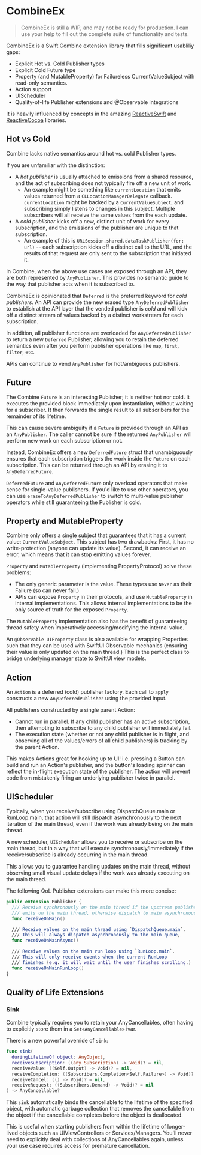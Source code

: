 # CombineEx

> CombineEx is still a WIP, and may not be ready for production. I can use your help
> to fill out the complete suite of functionality and tests.

CombineEx is a Swift Combine extension library that fills significant usabliliy gaps:

* Explicit Hot vs. Cold Publisher types
* Explicit Cold Future type
* Property (and MutableProperty) for Failureless CurrentValueSubject with read-only semantics.
* Action support
* UIScheduler
* Quality-of-life Publisher extensions and @Observable integrations

It is heavily influenced by concepts in the amazing [ReactiveSwift](https://github.com/ReactiveCocoa/ReactiveSwift) and [ReactiveCocoa](https://github.com/ReactiveCocoa/ReactiveCocoa) libraries.

## Hot vs Cold

Combine lacks native semantics around hot vs. cold Publisher types. 

If you are unfamiliar with the distinction:

* A *hot publisher* is usually attached to emissions from a shared resource, and the act of subscribing does not typically fire off a new unit of work.
  * An example might be something like `currentLocation` that emits values returned from a `CLLocationManagerDelegate` callback. `currentLocation` might be backed by a `CurrentValueSubject`, and subscribing simply listens to changes in this subject. Multiple subscribers will all receive the same values from the each update.
* A *cold publisher* kicks off a new, distinct unit of work for every subscription, and the emissions of the publisher are unique to that subscription.
  * An example of this is `URLSession.shared.dataTaskPublisher(for: url)` -- each subscription kicks off a distinct call to the URL, and the results of that request are only sent to the subscription that initiated it.

In Combine, when the above use cases are exposed through an API, they are both represented by `AnyPublisher`. This provides no semantic guide to the way that publisher acts when it is subscribed to.

CombineEx is opinionated that `Deferred` is the preferred keyword for *cold publishers*. An API can provide the new erased type `AnyDeferredPublisher` to establish at the API layer that the vended publisher is *cold* and will kick off a distinct stream of values backed by a distinct workstream for each subscription.

In addition, all publisher functions are overloaded for `AnyDeferredPublisher` to return a new `Deferred` Publisher, allowing you to retain the deferred semantics even after you perform publisher operations like `map`, `first`, `filter`, etc.

APIs can continue to vend `AnyPublisher` for hot/ambiguous publishers.

## Future

The Combine `Future` is an interesting Publisher; it is neither hot nor cold. It executes the provided block immediately upon instantiation, without waiting for a subscriber. It then forwards the single result to all subscribers for the remainder of its lifetime.  

This can cause severe ambiguity if a `Future` is provided through an API as an `AnyPublisher`. The caller cannot be sure if the returned `AnyPublisher` will perform new work on each subscription or not.

Instead, CombineEx offers a new `DeferredFuture` struct that unambiguously ensures that each subscription triggers the work inside the `Future` on each subscription. This can be returned through an API by erasing it to `AnyDeferredFuture`.

`DeferredFuture` and `AnyDeferredFuture` only overload operators that make sense for single-value publishers. If you'd like to use other operators, you can use `eraseToAnyDeferredPublisher` to switch
to multi-value publisher operators while still guaranteeing the Publisher is cold.

## Property and MutableProperty

Combine only offers a single subject that guarantees that it has a current value: `CurrentValueSubject`. This subject has two drawbacks: First, it has no write-protection (anyone can update its value). Second, it can receive an error, which means that it can stop emitting values forever.

`Property` and `MutableProperty` (implementing PropertyProtocol) solve these problems:

* The only generic parameter is the value. These types use `Never` as their Failure (so can never fail.)
* APIs can expose `Property` in their protocols, and use `MutableProperty` in internal implementations. This allows internal implementations to be the only source of truth for the exposed `Property`.

The `MutableProperty` implementation also has the benefit of guaranteeing thread safety when imperatively accessing/modifying the internal value.

An `@Observable UIProperty` class is also available for wrapping Properties such that they can be used with SwiftUI Observable mechanics (ensuring their value is only updated on the main thread.) This is the perfect class to bridge underlying manager state to SwiftUI view models.

## Action

An `Action` is a deferred (cold) publisher factory. Each call to `apply` constructs a new `AnyDeferredPublisher` using the provided input.  

All publishers constructed by a single parent Action:
* Cannot run in parallel. If any child publisher has an active subscription, then attempting to subscribe to any child publisher will immediately fail.
* The execution state (whether or not any child publisher is in flight, and observing all of the values/errors of all child publishers) is tracking by the parent Action.

This makes Actions great for hooking up to UI!  i.e. pressing a Button can build and run an Action's publisher, and the button's loading spinner can reflect the in-flight execution state of the publisher. The action will prevent code from mistakenly firing an underlying publisher twice in parallel.

## UIScheduler

Typically, when you receive/subscribe using DispatchQueue.main or RunLoop.main, that action will still dispatch asynchronously to the next iteration of the main thread, even if the work was already being on the main thread.

A new scheduler, `UIScheduler` allows you to receive or subscribe on the main thread, but in a way that will execute synchronously/immediately if the receive/subscribe is already occurring in the main thread.

This allows you to guarantee handling updates on the main thread, without observing small visual update delays if the work was already executing on the main thread.

The following QoL Publisher extensions can make this more concise:

```swift
public extension Publisher {
  /// Receive synchronously on the main thread if the upstream publisher
  /// emits on the main thread, otherwise dispatch to main asynchronously.
  func receiveOnMain()

  /// Receive values on the main thread using `DispatchQueue.main`.
  /// This will always dispatch asynchronously to the main queue,
  func receiveOnMainAsync()

  /// Receive values on the main run loop using `RunLoop.main`.
  /// This will only receive events when the current RunLoop
  /// finishes (e.g. it will wait until the user finishes scrolling.)
  func receiveOnMainRunLoop()
}
```

## Quality of Life Extensions

### Sink

Combine typically requires you to retain your AnyCancellables, often having to explicitly store them in a `Set<AnyCancellable>` ivar.

There is a new powerful override of `sink`:

```swift
func sink(
  duringLifetimeOf object: AnyObject,
  receiveSubscription: ((any Subscription) -> Void)? = nil,
  receiveValue: ((Self.Output) -> Void)? = nil,
  receiveCompletion: ((Subscribers.Completion<Self.Failure>) -> Void)? = nil,
  receiveCancel: (() -> Void)? = nil,
  receiveRequest: ((Subscribers.Demand) -> Void)? = nil
) -> AnyCancellable?
```

This `sink` automatically binds the cancellable to the lifetime of the specified object, with automatic garbage collection that removes the cancellable from the object if the cancellable completes before the object is deallocated.

This is useful when starting publishers from within the lifetime of longer-lived objects such as UIViewControllers or Services/Managers. You'll never need to explicitly deal with collections of AnyCancellables again, unless your use case requires access for premature cancellation.
